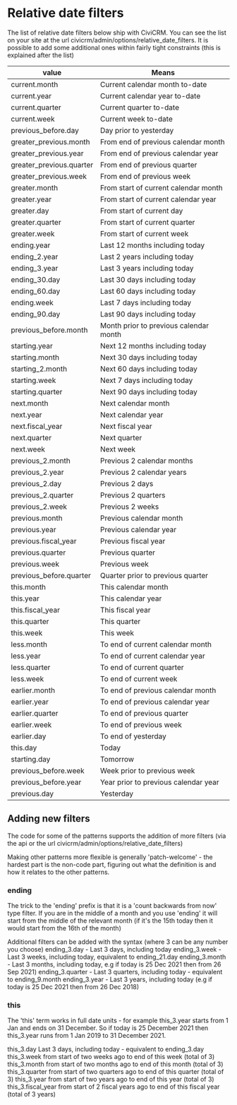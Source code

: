 # Relative date filters

The list of relative date filters below ship with CiviCRM. You can see the
list on your site at the url civicrm/admin/options/relative_date_filters.
It is possible to add some additional ones within fairly tight constraints
(this is explained after the list)

| value | Means |
| ---- | ---- |
| current.month | Current calendar month to-date |
| current.year | Current calendar year to-date |
| current.quarter | Current quarter to-date |
| current.week | Current week to-date |
| previous\_before.day | Day prior to yesterday |
| greater\_previous.month | From end of previous calendar month |
| greater\_previous.year | From end of previous calendar year |
| greater\_previous.quarter | From end of previous quarter |
| greater\_previous.week | From end of previous week |
| greater.month | From start of current calendar month |
| greater.year | From start of current calendar year |
| greater.day | From start of current day |
| greater.quarter | From start of current quarter |
| greater.week | From start of current week |
| ending.year | Last 12 months including today |
| ending\_2.year | Last 2 years including today |
| ending\_3.year | Last 3 years including today |
| ending\_30.day | Last 30 days including today |
| ending\_60.day | Last 60 days including today |
| ending.week | Last 7 days including today |
| ending\_90.day | Last 90 days including today |
| previous\_before.month | Month prior to previous calendar month |
| starting.year | Next 12 months including today |
| starting.month | Next 30 days including today |
| starting\_2.month | Next 60 days including today |
| starting.week | Next 7 days including today |
| starting.quarter | Next 90 days including today |
| next.month | Next calendar month |
| next.year | Next calendar year |
| next.fiscal\_year | Next fiscal year |
| next.quarter | Next quarter |
| next.week | Next week |
| previous\_2.month | Previous 2 calendar months |
| previous\_2.year | Previous 2 calendar years |
| previous\_2.day | Previous 2 days |
| previous\_2.quarter | Previous 2 quarters |
| previous\_2.week | Previous 2 weeks |
| previous.month | Previous calendar month |
| previous.year | Previous calendar year |
| previous.fiscal\_year | Previous fiscal year |
| previous.quarter | Previous quarter |
| previous.week | Previous week |
| previous\_before.quarter | Quarter prior to previous quarter |
| this.month | This calendar month |
| this.year | This calendar year |
| this.fiscal\_year | This fiscal year |
| this.quarter | This quarter |
| this.week | This week |
| less.month | To end of current calendar month |
| less.year | To end of current calendar year |
| less.quarter | To end of current quarter |
| less.week | To end of current week |
| earlier.month | To end of previous calendar month |
| earlier.year | To end of previous calendar year |
| earlier.quarter | To end of previous quarter |
| earlier.week | To end of previous week |
| earlier.day | To end of yesterday |
| this.day | Today |
| starting.day | Tomorrow |
| previous\_before.week | Week prior to previous week |
| previous\_before.year | Year prior to previous calendar year |
| previous.day | Yesterday |

## Adding new filters

The code for some of the patterns supports the addition of more filters
(via the api or the url civicrm/admin/options/relative_date_filters)

Making other patterns more flexible is generally 'patch-welcome' - the hardest
part is the non-code part, figuring out what the definition is and how it relates
to the other patterns.

### ending

The trick to the 'ending' prefix is that it is a 'count backwards from now' type filter.
If you are in the middle of a month and you use 'ending' it will start from the middle of
the relevant month (if it's the 15th today then it would start from the 16th of the month)

Additional filters can be added with the syntax (where 3 can be any number you choose)
ending_3.day - Last 3 days, including today
ending_3.week - Last 3 weeks, including today, equivalent to ending_21.day
ending_3.month - Last 3 months, including today, e.g if today is 25 Dec 2021 then from 26 Sep 2021)
ending_3.quarter - Last 3 quarters, including today - equivalent to ending_9.month
ending_3.year - Last 3 years, including today (e.g if today is 25 Dec 2021 then from 26 Dec 2018)

### this

The 'this' term works in full date units - for example this_3.year starts from 1 Jan and ends
on 31 December. So if today is 25 December 2021 then this_3.year runs from 1 Jan 2019 to
31 December 2021.

this_3.day Last 3 days, including today - equivalent to ending_3.day
this_3.week from start of two weeks ago to end of this week (total of 3)
this_3.month from start of two months ago to end of this month (total of 3)
this_3.quarter from start of two quarters ago to end of this quarter (total of 3)
this_3.year from start of two years ago to end of this year (total of 3)
this_3.fiscal_year from start of 2 fiscal years ago to end of this fiscal year (total of 3 years)